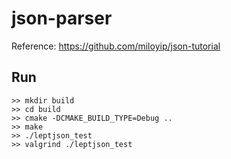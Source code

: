 # json-parser

Reference: https://github.com/miloyip/json-tutorial

## Run
```
>> mkdir build
>> cd build
>> cmake -DCMAKE_BUILD_TYPE=Debug ..
>> make
>> ./leptjson_test
>> valgrind ./leptjson_test
```
